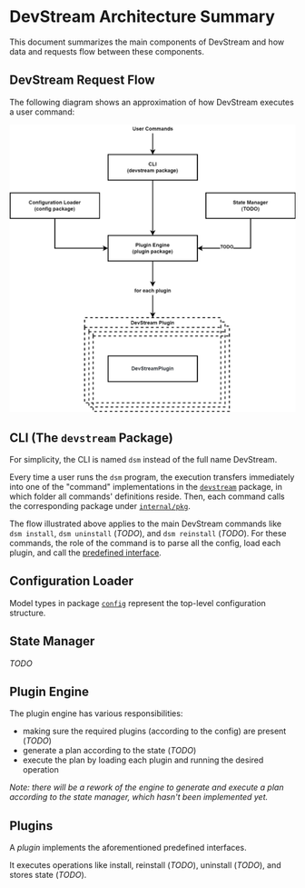 # DevStream Architecture Summary

This document summarizes the main components of DevStream and how data and requests flow between these components.

## DevStream Request Flow

The following diagram shows an approximation of how DevStream executes a user command:

![DevStream Architecture Diagram](./images/architecture-overview.png)

## CLI (The `devstream` Package)

For simplicity, the CLI is named `dsm` instead of the full name DevStream.

Every time a user runs the `dsm` program, the execution transfers immediately into one of the "command" implementations in the [`devstream`](https://github.com/merico-dev/stream/tree/main/cmd/devstream) package, in which folder all commands' definitions reside. Then, each command calls the corresponding package under [`internal/pkg`](https://github.com/merico-dev/stream/tree/main/internal/pkg).

The flow illustrated above applies to the main DevStream commands like `dsm install`, `dsm uninstall` (_TODO_), and `dsm reinstall` (_TODO_). For these commands, the role of the command is to parse all the config, load each plugin, and call the [predefined interface](https://github.com/merico-dev/stream/blob/main/internal/pkg/plugin/plugin.go#L12).

## Configuration Loader

Model types in package [`config`](https://github.com/merico-dev/stream/blob/main/internal/pkg/config/config.go) represent the top-level configuration structure.

## State Manager

_TODO_

## Plugin Engine

The plugin engine has various responsibilities:

- making sure the required plugins (according to the config) are present (_TODO_)
- generate a plan according to the state (_TODO_)
- execute the plan by loading each plugin and running the desired operation

_Note: there will be a rework of the engine to generate and execute a plan according to the state manager, which hasn't been implemented yet._

## Plugins

A _plugin_ implements the aforementioned predefined interfaces.

It executes operations like install, reinstall (_TODO_), uninstall (_TODO_), and stores state (_TODO_).
